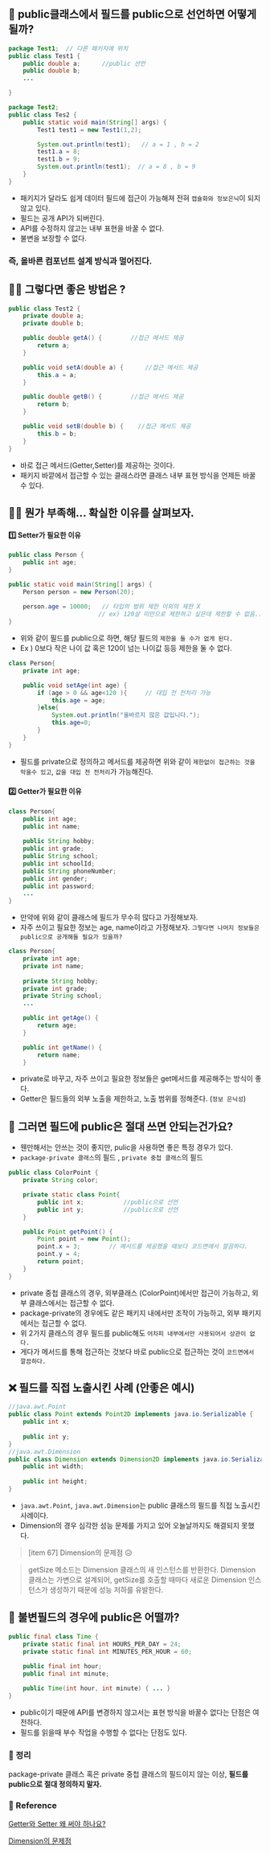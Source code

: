 ## 🤔 public클래스에서 필드를 public으로 선언하면 어떻게 될까?
```java
package Test1;  // 다른 패키지에 위치
public class Test1 {
    public double a;      //public 선언
    public double b;
    ...

}

package Test2;
public class Tes2 {
    public static void main(String[] args) {
        Test1 test1 = new Test1(1,2);

        System.out.println(test1);   // a = 1 , b = 2
        test1.a = 8;
        test1.b = 9;
        System.out.println(test1);  // a = 8 , b = 9
    }
}
```
- 패키지가 달라도 쉽게 데이터 필드에 접근이 가능해져 전혀 ```캡슐화와 정보은닉```이 되지 않고 있다.
- 필드는 공개 API가 되버린다.
- API를 수정하지 않고는 내부 표현을 바꿀 수 없다.
- 불변을 보장할 수 없다.

### 즉, 올바른 컴포넌트 설계 방식과 멀어진다.

## 🤷‍♂️ 그렇다면 좋은 방법은 ?
 
```java
public class Test2 {
    private double a;
    private double b;

    public double getA() {        //접근 메서드 제공
        return a;
    }

    public void setA(double a) {      //접근 메서드 제공
        this.a = a;
    }

    public double getB() {        //접근 메서드 제공
        return b;
    }

    public void setB(double b) {    //접근 메서드 제공
        this.b = b;
    }
}
```
- 바로 접근 메서드(Getter,Setter)를 제공하는 것이다.
- 패키지 바깥에서 접근할 수 있는 클래스라면 클래스 내부 표현 방식을 언제든 바꿀 수 있다.

## 🧑‍💻 뭔가 부족해... 확실한 이유를 살펴보자.

#### 1️⃣ Setter가 필요한 이유

```java
public class Person {
    public int age;
}

public static void main(String[] args) {
    Person person = new Person(20);
    
    person.age = 10000;   // 타입의 범위 제한 이외의 제한 X
                         // ex) 120살 미만으로 제한하고 싶은데 제한할 수 없음...
}
```
- 위와 같이 필드를 public으로 하면, 해당 필드의 ```제한을 둘 수가 없게 된다.```
- Ex ) 0보다 작은 나이 값 혹은 120이 넘는 나이값 등등 제한을 둘 수 없다.

```java
class Person{
    private int age;

    public void setAge(int age) {
        if (age > 0 && age<120 ){     // 대입 전 전처리 가능
            this.age = age;
        }else{
            System.out.println("올바르지 않은 값입니다.");
            this.age=0;
        }
    }
}
```

- 필드를 private으로 정의하고 메서드를 제공하면 위와 같이 ```제한없이 접근하는 것을 막을수 있고```, ```값을 대입 전 전처리```가 가능해진다.

#### 2️⃣ Getter가 필요한 이유

```java
class Person{
    public int age;
    public int name;
    
    public String hobby;
    public int grade;
    public String school;
    public int schoolId;
    public String phoneNumber;
    public int gender;
    public int password;
    ...
}
```

-  만약에 위와 같이 클래스에 필드가 무수히 많다고 가정해보자.
-  자주 쓰이고 필요한 정보는 age, name이라고 가정해보자. ```그렇다면 나머지 정보들은 public으로 공개해둘 필요가 있을까?```

```java
class Person{
    private int age;
    private int name;
    
    private String hobby;
    private int grade;
    private String school;
    ...

    public int getAge() {
        return age;
    }

    public int getName() {
        return name;
    }
````

- private로 바꾸고, 자주 쓰이고 필요한 정보들은 get메서드를 제공해주는 방식이 좋다.
- Getter은 필드들의 외부 노출을 제한하고, 노출 범위를 정해준다. (```정보 은닉성```)

## 👀 그러면 필드에 public은 절대 쓰면 안되는건가요?
- 웬만해서는 안쓰는 것이 좋지만, pulic을 사용하면 좋은 특정 경우가 있다.
- ```package-private 클래스```의 필드 , ```private 중첩 클래스```의 필드
```java
public class ColorPoint {
    private String color;

    private static class Point{
        public int x;           //public으로 선언
        public int y;           //public으로 선언
    }

    public Point getPoint() {
        Point point = new Point();  
        point.x = 3;        // 메서드를 제공했을 때보다 코드면에서 깔끔하다.
        point.y = 4;              
        return point;
    }
}
```

- private 중첩 클래스의 경우, 외부클래스 (ColorPoint)에서만 접근이 가능하고, 외부 클래스에서는 접근할 수 없다.
- package-private의 경우에도 같은 패키지 내에서만 조작이 가능하고, 외부 패키지에서는 접근할 수 없다.
- 위 2가지 클래스의 경우 필드를 public해도 ```어차피 내부에서만 사용되어서 상관이 없다.```
- 게다가 메서드를 통해 접근하는 것보다 바로 public으로 접근하는 것이 ```코드면에서 깔끔하다.```

## ❌  필드를 직접 노출시킨 사례 (안좋은 예시)
```java
//java.awt.Point
public class Point extends Point2D implements java.io.Serializable {
    public int x;
    
    public int y;
}
//java.awt.Dimension
public class Dimension extends Dimension2D implements java.io.Serializable {
    public int width;
    
    public int height;
}
```
- ```java.awt.Point```, ```java.awt.Dimension```는 public 클래스의 필드를 직접 노출시킨 사례이다.
- Dimension의 경우 심각한 성능 문제를 가지고 있어 오늘날까지도 해결되지 못했다.

> [item 67] Dimension의 문제점 😥

> getSize 메소드는 Dimension 클래스의 새 인스턴스를 반환한다. Dimension 클래스는 가변으로 설계되어, getSize를 호출할 때마다 새로운 Dimension 인스턴스가 생성하기 때문에 성능 저하를 유발한다.

## 🌈 불변필드의 경우에 public은 어떨까?
```java
public final class Time {
    private static final int HOURS_PER_DAY = 24;
    private static final int MINUTES_PER_HOUR = 60;
    
    public final int hour;
    public final int minute;

    public Time(int hour, int minute) { ... }
}
```

- public이기 때문에 API를 변경하지 않고서는 표현 방식을 바꿀수 없다는 단점은 여전하다.
- 필드를 읽을때 부수 작업을 수행할 수 없다는 단점도 있다.

### 🥎 정리
package-private 클래스 혹은 private 중첩 클래스의 필드이지 않는 이상,  **필드를  public으로 절대 정의하지 말자.**

### 📝 Reference
[Getter와 Setter 왜 써야 하나요?](https://www.blog.ecsimsw.com/entry/%EC%9E%90%EB%B0%94-Getter%EB%9E%91-Setter%EB%A5%BC-%EC%99%9C-%EC%8D%A8%EC%95%BC%ED%95%B4)

[Dimension의 문제점](https://joyerim.tistory.com/118)




